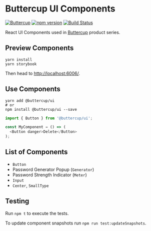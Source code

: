 # Buttercup UI Components 
[![Buttercup](https://cdn.rawgit.com/buttercup-pw/buttercup-assets/6582a033/badge/buttercup-slim.svg)](https://buttercup.pw) [![npm version](https://badge.fury.io/js/%40buttercup%2Fui.svg)](https://www.npmjs.com/package/@buttercup/ui) [![Build Status](https://travis-ci.org/buttercup/buttercup-ui.svg?branch=master)](https://travis-ci.org/buttercup/buttercup-ui)

React UI Components used in [Buttercup](https://buttercup.pw) product series.

## Preview Components

```shell
yarn install
yarn storybook
```

Then head to [http://localhost:6006/](http://localhost:6006/).

## Use Components

```shell
yarn add @buttercup/ui
# or
npm install @buttercup/ui --save
```

```javascript
import { Button } from '@buttercup/ui';

const MyComponent = () => (
  <Button danger>Delete</Button>
);
```

## List of Components

- `Button`
- Password Generator Popup (`Generator`)
- Password Strength Indicator (`Meter`)
- `Input`
- `Center`, `SmallType`

## Testing
Run `npm t` to execute the tests.

To update component snapshots run `npm run test:updateSnapshots`.
